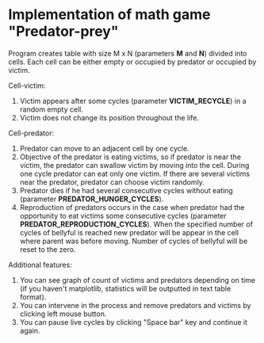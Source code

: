 Implementation of math game "Predator-prey"
=============

Program creates table with size M x N (parameters **M** and **N**) divided into cells. Each cell can be either empty or
occupied by predator or occupied by victim.

Cell-victim:

1. Victim appears after some cycles (parameter **VICTIM_RECYCLE**) in a random empty cell.
2. Victim does not change its position throughout the life.

Cell-predator:

1. Predator can move to an adjacent cell by one cycle.
2. Objective of the predator is eating victims, so if predator is near the victim, the predator can swallow victim by
moving into the cell. During one cycle predator can eat only one victim. If there are several victims near the
predator, predator can choose victim randomly.
3. Predator dies if he had several consecutive cycles without eating (parameter **PREDATOR_HUNGER_CYCLES**).
4. Reproduction of predators occurs in the case when predator had the opportunity to eat victims some consecutive
cycles (parameter **PREDATOR_REPRODUCTION_CYCLES**). When the specified number of cycles of bellyful is reached new
predator will be appear in the cell where parent was before moving. Number of cycles of bellyful will be reset to
the zero.

Additional features:

1. You can see graph of count of victims and predators depending on time (if you haven't matplotlib, statistics will be
outputted in text table format).
2. You can intervene in the process and remove predators and victims by clicking left mouse button.
3. You can pause live cycles by clicking "Space bar" key and continue it again.
